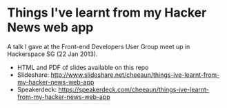 Things I've learnt from my Hacker News web app
===

A talk I gave at the Front-end Developers User Group meet up in Hackerspace SG (22 Jan 2013).

- HTML and PDF of slides available on this repo
- Slideshare: <http://www.slideshare.net/cheeaun/things-ive-learnt-from-my-hacker-news-web-app>
- Speakerdeck: <https://speakerdeck.com/cheeaun/things-ive-learnt-from-my-hacker-news-web-app>